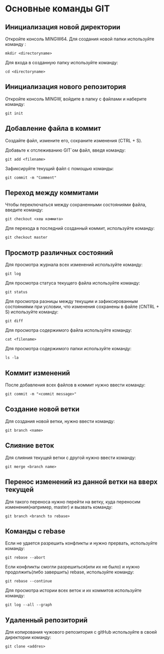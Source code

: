# Основные команды GIT

## Инициализация новой директории

Откройте консоль MINGW64. Для создания новой папки используйте команду :
```
mkdir <directoryname>
 ```
Для входа в созданную папку используйте команду:
```
cd <directoryname>
```

## Инициализация нового репозитория

Откройте консоль MINGW, войдите в папку с файлами и наберите команду:
```
git init
```

## Добавление файла в коммит
Создайте файл, измените его, сохраните изменения (CTRL + S). 

Добавьте к отслеживанию GIT`ом файл, введя команду:
```
git add <filename>
```

Зафиксируйте текущий файл с помощью команды:
```
git commit -m "Comment"
```

## Переход между коммитами

Чтобы переключаться между сохраненными состояниями файла, введите команду:
```
git checkout <хеш коммита>
```
Для перехода в последний созданный коммит, используйте команду:
```
git checkout master
```

## Просмотр различных состояний
Для просмотра журнала всех изменений используйте команду:
```
git log
```
Для просмотра статуса текущего файла используйте команду:
```
git status
```
Для просмотра разницы между текущим и зафиксированным состояниями при условии, что изменения сохранены в файле (CNTRL + S) используйте команду:
```
git diff
```
Для просмотра содержимого файла используйте команду:
```
cat <filename>
```
Для просмотра содержимого папки используйте команду:
```
ls -la
```
## Коммит изменений
После добавления всех файлов в коммит нужно ввести команду:
```
git commit -m "<commit message>"
 ```
 ## Создание новой ветки

Для создания новой ветки, нужно ввести команду:
```
git branch <name>
```
## Слияние веток 

Для слияния текущей ветки с другой нужно ввести команду:
``` 
git merge <branch name>
```
## Перенос изменений из данной ветки на вверх текущей
Для такого переноса нужно перейти на ветку, куда переносим изменения(например, master) и вызвать команду:
```
git branch <branch to rebase>
```
## Команды с rebase
Если не удается разрешить конфликты и нужно прервать, используйте команду:
```
git rebase --abort
```
Если конфликты смогли разрешиться(или их не было) и нужно продолжить(либо завершить) rebase, используйте команду:
```
git rebase --continue
```
Для просмотра истории всех веток и их коммитов используйте команду:
```
git log --all --graph
```
 
## Удаленный репозиторий
Для копирования чужового репозитория с gitHub используйте в своей директории команду:
```
git clone <addres>
```
